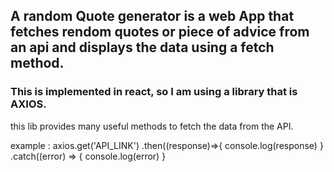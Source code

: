 
## A random Quote generator is a web App that fetches rendom quotes or piece of advice from an api and displays the data using a fetch method.

### This is implemented in react, so I am using a library that is AXIOS.
this lib provides many useful methods to fetch the data from the API.

example :
    axios.get('API_LINK')
      .then((response)=>{
          console.log(response)
      }
      .catch((error) => {
          console.log(error)
      }
